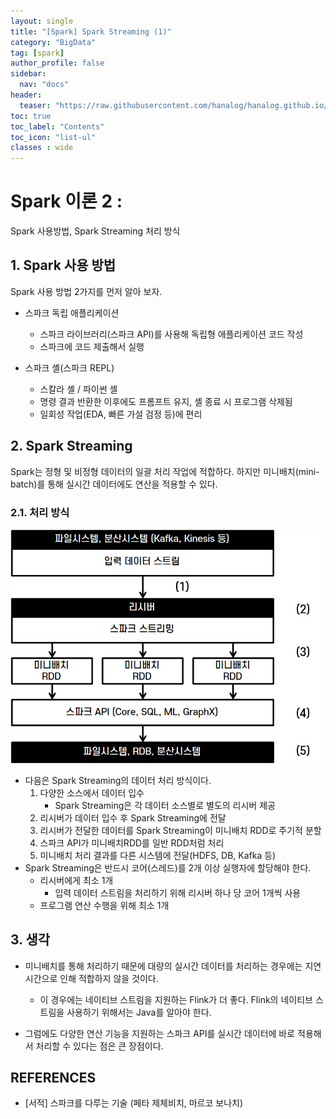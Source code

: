 ```yaml
---
layout: single
title: "[Spark] Spark Streaming (1)"
category: "BigData"
tag: [spark]
author_profile: false
sidebar:
  nav: "docs"
header:
  teaser: "https://raw.githubusercontent.com/hanalog/hanalog.github.io/gh-pages/images/2023-03-08-spark-03/spark-03-01.png"
toc: true
toc_label: "Contents"
toc_icon: "list-ul"
classes : wide
---
```


# Spark 이론 2 :
Spark 사용방법, Spark Streaming 처리 방식 

## 1. Spark 사용 방법

Spark 사용 방법 2가지를 먼저 알아 보자.

- 스파크 독립 애플리케이션
  - 스파크 라이브러리(스파크 API)를 사용해 독립형 애플리케이션 코드 작성
  - 스파크에 코드 제출해서 실행

- 스파크 셸(스파크 REPL)
  - 스칼라 셸 / 파이썬 셸
  - 명령 결과 반환한 이후에도 프롬프트 유지, 셸 종료 시 프로그램 삭제됨
  - 일회성 작업(EDA, 빠른 가설 검정 등)에 편리


## 2. Spark Streaming

Spark는 정형 및 비정형 데이터의 일괄 처리 작업에 적합하다. 하지만 미니배치(mini-batch)를 통해 실시간 데이터에도 연산을 적용할 수 있다.

### 2.1. 처리 방식

![spark-03-01](https://raw.githubusercontent.com/hanalog/hanalog.github.io/gh-pages/images/2023-03-08-spark-03/spark-03-01.png)

- 다음은 Spark Streaming의 데이터 처리 방식이다.
  1. 다양한 소스에서 데이터 입수
     - Spark Streaming은 각 데이터 소스별로 별도의 리시버 제공
  2. 리시버가 데이터 입수 후 Spark Streaming에 전달
  3. 리시버가 전달한 데이터를 Spark Streaming이 미니배치 RDD로 주기적 분할
  4. 스파크 API가 미니배치RDD를 일반 RDD처럼 처리
  5. 미니배치 처리 결과를 다른 시스템에 전달(HDFS, DB, Kafka 등)
- Spark Streaming은 반드시 코어(스레드)를 2개 이상 실행자에 할당해야 한다.
  - 리시버에게 최소 1개
    - 입력 데이터 스트림을 처리하기 위해 리시버 하나 당 코어 1개씩 사용
  - 프로그램 연산 수행을 위해 최소 1개

## 3. 생각

- 미니배치를 통해 처리하기 때문에 대량의 실시간 데이터를 처리하는 경우에는 지연시간으로 인해 적합하지 않을 것이다. 

  - 이 경우에는 네이티브 스트림을 지원하는 Flink가 더 좋다. Flink의 네이티브 스트림을 사용하기 위해서는 Java를 알아야 한다.

- 그럼에도 다양한 연산 기능을 지원하는 스파크 API를 실시간 데이터에 바로 적용해서 처리할 수 있다는 점은 큰 장점이다.

  

## REFERENCES

- [서적] 스파크를 다루는 기술 (페타 제체비치, 마르코 보나치)